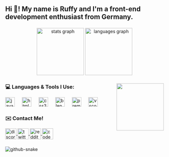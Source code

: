 <br clear="both">

<h2 align="left">Hi 👋! My name is Ruffy and I'm a front-end development enthusiast from Germany.</h2>

###

<div align="center">
  <img src="https://github-readme-stats.vercel.app/api?username=RuffyUchiha&hide_title=false&hide_rank=false&show_icons=true&include_all_commits=true&count_private=true&disable_animations=false&theme=dracula&locale=en&hide_border=false" height="150" alt="stats graph" />
  <img src="https://github-readme-stats.vercel.app/api/top-langs?username=RuffyUchiha&locale=en&hide_title=false&layout=compact&card_width=320&langs_count=5&theme=dracula&hide_border=false" height="150" alt="languages graph" />
</div>

###

<img align="right" height="150" src="https://i.giphy.com/media/v1.Y2lkPTc5MGI3NjExYWo5Zm9xMzZpN2p3NHV3amg1YmEyamxhNng4YmZleno3Ynp2NnVidSZlcD12MV9pbnRlcm5hbF9naWZfYnlfaWQmY3Q9Zw/MY5TIGA8d0TwXtK1d2/giphy.gif" />

###


<h3 align="left">💻 Languages & Tools I Use:</h3>
<div align="left">
  <img src="https://cdn.jsdelivr.net/gh/devicons/devicon/icons/javascript/javascript-original.svg" height="30" alt="javascript logo" />
  <img width="15" />
  <img src="https://cdn.jsdelivr.net/gh/devicons/devicon/icons/html5/html5-original.svg" height="30" alt="html5 logo" />
  <img width="15" />
  <img src="https://cdn.jsdelivr.net/gh/devicons/devicon/icons/css3/css3-original.svg" height="30" alt="css3 logo" />
  <img width="15" />
  <img src="https://cdn.jsdelivr.net/gh/devicons/devicon/icons/blender/blender-original.svg" height="30" alt="blender logo" />
  <img width="15" />
  <img src="https://cdn.jsdelivr.net/gh/devicons/devicon/icons/premierepro/premierepro-plain.svg" height="30" alt="premierepro logo" />
  <img width="15" />
  <img src="https://cdn.jsdelivr.net/gh/devicons/devicon/icons/vscode/vscode-original.svg" height="30" alt="vscode logo" />
</div>

###

<h3 align="left">✉️ Contact Me!</h3>
<div align="left">
  <a href="https://discord.com/users/Ruffy66" target="_blank">
    <img src="https://img.icons8.com/ios-filled/50/7289DA/discord-logo.png" alt="discord logo" style="vertical-align: middle; margin: 0; padding: 0;" width="35" height="35" />
  </a>
  <a href="https://twitter.com/5thyonkoRuffy" target="_blank">
    <img src="https://img.icons8.com/ios-filled/50/1DA1F2/twitter.png" alt="twitter logo" style="vertical-align: middle; margin: 0; padding: 0;" width="35" height="35" />
  </a>
  <a href="https://www.reddit.com/user/RuffyUchiha" target="_blank">
    <img src="https://img.icons8.com/ios-filled/50/FF4500/reddit.png" alt="reddit logo" style="vertical-align: middle; margin: 0; padding: 0;" width="35" height="35" />
  </a>
  <a href="https://codepen.io/RuffyUchiha" target="_blank">
    <img src="https://img.icons8.com/ios-filled/50/000000/codepen.png" alt="codepen logo" style="vertical-align: middle; margin: 0; padding: 0;" width="35" height="35" />
  </a>
</div>

###

<picture>
  <source media="(prefers-color-scheme: dark)" srcset="github-snake-dark.svg" />
  <source media="(prefers-color-scheme: light)" srcset="github-snake.svg" />
  <img alt="github-snake" src="github-snake.svg" />
</picture>
